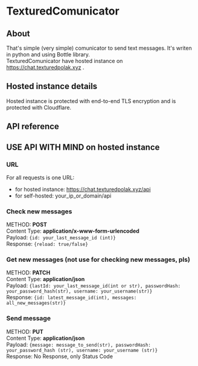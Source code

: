 # TexturedComunicator
## About
That's simple (very simple) comunicator to send text messages. It's writen in python and using Bottle library.<br> TexturedComunicator have hosted instance on <a href="https://chat.texturedpolak.xyz">https://chat.texturedpolak.xyz</a> .
## Hosted instance details
Hosted instance is protected with end-to-end TLS encryption and is protected with Cloudflare.
## API reference
## USE API WITH MIND on hosted instance
### URL
For all requests is one URL:
* for hosted instance: <a href="https://chat.texturedpolak.xyz/api">https://chat.texturedpolak.xyz/api</a>
* for self-hosted: your_ip_or_domain/api
### Check new messages
METHOD: **POST**<br>
Content Type: **application/x-www-form-urlencoded**<br>
Payload: ```{id: your_last_message_id (int)}```<br>
Response: ```{reload: true/false}```
### Get new messages (not use for checking new messages, pls)
METHOD: **PATCH**<br>
Content Type: **application/json**<br>
Payload: ```{lastId: your_last_message_id(int or str), passwordHash: your_password_hash(str), username: your_username(str)}``` <br>
Response: ```{id: latest_message_id(int), messages: all_new_messages(str)}```
### Send message
METHOD: **PUT**<br>
Content Type: **application/json**<br>
Payload: ```{message: message_to_send(str), passwordHash: your_password_hash (str), username: your_username (str)}``` <br>
Response: No Response, only Status Code

